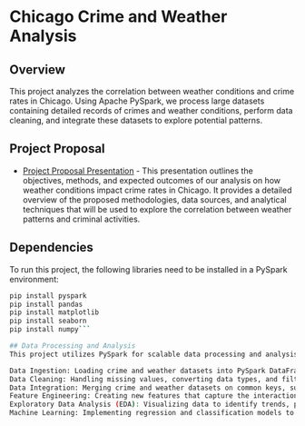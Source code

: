 # Chicago Crime and Weather Analysis

## Overview

This project analyzes the correlation between weather conditions and crime rates in Chicago. Using Apache PySpark, we process large datasets containing detailed records of crimes and weather conditions, perform data cleaning, and integrate these datasets to explore potential patterns.

## Project Proposal
- [Project Proposal Presentation](https://tome.app/shoumik-e08/analyzing-the-impact-of-weather-conditions-on-crime-rates-in-chicago-clte1t9b903rzpm627ohilnpb) - This presentation outlines the objectives, methods, and expected outcomes of our analysis on how weather conditions impact crime rates in Chicago. It provides a detailed overview of the proposed methodologies, data sources, and analytical techniques that will be used to explore the correlation between weather patterns and criminal activities.


## Dependencies

To run this project, the following libraries need to be installed in a PySpark environment:

```bash
pip install pyspark
pip install pandas
pip install matplotlib
pip install seaborn
pip install numpy```

## Data Processing and Analysis
This project utilizes PySpark for scalable data processing and analysis. The workflow involves:

Data Ingestion: Loading crime and weather datasets into PySpark DataFrames.
Data Cleaning: Handling missing values, converting data types, and filtering irrelevant records to ensure data quality.
Data Integration: Merging crime and weather datasets on common keys, such as date and location.
Feature Engineering: Creating new features that capture the interaction between weather conditions and crime rates.
Exploratory Data Analysis (EDA): Visualizing data to identify trends, patterns, and anomalies.
Machine Learning: Implementing regression and classification models to predict crime rates based on weather conditions.

